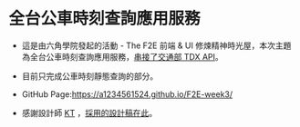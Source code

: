 # 全台公車時刻查詢應用服務

* 這是由六角學院發起的活動 - The F2E 前端 & UI 修煉精神時光屋，本次主題為全台公車時刻查詢應用服務，[串接了交通部 TDX API](https://tdx.transportdata.tw/)。

* 目前只完成公車時刻靜態查詢的部分。

* GitHub Page:https://a1234561524.github.io/F2E-week3/

* 感謝設計師 [KT](https://www.behance.net/KT_Designer) ，[採用的設計稿在此](https://www.figma.com/file/18M9n4yDYLByNeDwsQa8f9/%E5%85%A8%E5%8F%B0%E5%85%AC%E8%BB%8A%E5%8B%95%E6%85%8B%E6%99%82%E5%88%BB%E6%9F%A5%E8%A9%A2%E6%87%89%E7%94%A8%E6%9C%8D%E5%8B%99?node-id=0%3A1)。
